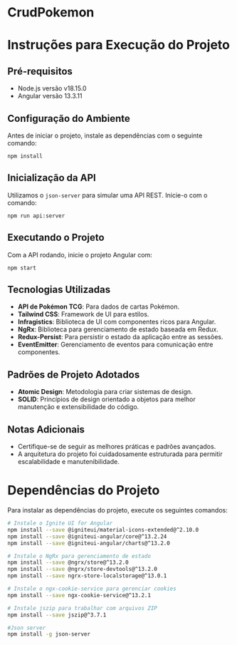 # CrudPokemon

# Instruções para Execução do Projeto

## Pré-requisitos

- Node.js versão v18.15.0
- Angular versão 13.3.11

## Configuração do Ambiente

Antes de iniciar o projeto, instale as dependências com o seguinte comando:

`npm install`

## Inicialização da API

Utilizamos o `json-server` para simular uma API REST. Inicie-o com o comando:

`npm run api:server`

## Executando o Projeto

Com a API rodando, inicie o projeto Angular com:

`npm start`

## Tecnologias Utilizadas

- **API de Pokémon TCG**: Para dados de cartas Pokémon.
- **Tailwind CSS**: Framework de UI para estilos.
- **Infragistics**: Biblioteca de UI com componentes ricos para Angular.
- **NgRx**: Biblioteca para gerenciamento de estado baseada em Redux.
- **Redux-Persist**: Para persistir o estado da aplicação entre as sessões.
- **EventEmitter**: Gerenciamento de eventos para comunicação entre componentes.

## Padrões de Projeto Adotados

- **Atomic Design**: Metodologia para criar sistemas de design.
- **SOLID**: Princípios de design orientado a objetos para melhor manutenção e extensibilidade do código.

## Notas Adicionais

- Certifique-se de seguir as melhores práticas e padrões avançados.
- A arquitetura do projeto foi cuidadosamente estruturada para permitir escalabilidade e manutenibilidade.

# Dependências do Projeto

Para instalar as dependências do projeto, execute os seguintes comandos:

```bash
# Instale o Ignite UI for Angular
npm install --save @igniteui/material-icons-extended@^2.10.0
npm install --save @igniteui-angular/core@^13.2.24
npm install --save @igniteui-angular/charts@^13.2.0

# Instale o NgRx para gerenciamento de estado
npm install --save @ngrx/store@^13.2.0
npm install --save @ngrx/store-devtools@^13.2.0
npm install --save ngrx-store-localstorage@^13.0.1

# Instale o ngx-cookie-service para gerenciar cookies
npm install --save ngx-cookie-service@^13.2.1

# Instale jszip para trabalhar com arquivos ZIP
npm install --save jszip@^3.7.1

#Json server
npm install -g json-server


```
